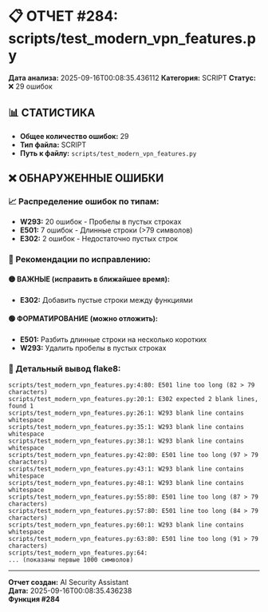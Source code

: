 # 📋 ОТЧЕТ #284: scripts/test_modern_vpn_features.py

**Дата анализа:** 2025-09-16T00:08:35.436112
**Категория:** SCRIPT
**Статус:** ❌ 29 ошибок

## 📊 СТАТИСТИКА

- **Общее количество ошибок:** 29
- **Тип файла:** SCRIPT
- **Путь к файлу:** `scripts/test_modern_vpn_features.py`

## ❌ ОБНАРУЖЕННЫЕ ОШИБКИ

### 📈 Распределение ошибок по типам:

- **W293:** 20 ошибок - Пробелы в пустых строках
- **E501:** 7 ошибок - Длинные строки (>79 символов)
- **E302:** 2 ошибок - Недостаточно пустых строк

### 🎯 Рекомендации по исправлению:

#### 🟡 ВАЖНЫЕ (исправить в ближайшее время):
- **E302:** Добавить пустые строки между функциями

#### 🟢 ФОРМАТИРОВАНИЕ (можно отложить):
- **E501:** Разбить длинные строки на несколько коротких
- **W293:** Удалить пробелы в пустых строках

### 📝 Детальный вывод flake8:

```
scripts/test_modern_vpn_features.py:4:80: E501 line too long (82 > 79 characters)
scripts/test_modern_vpn_features.py:20:1: E302 expected 2 blank lines, found 1
scripts/test_modern_vpn_features.py:26:1: W293 blank line contains whitespace
scripts/test_modern_vpn_features.py:35:1: W293 blank line contains whitespace
scripts/test_modern_vpn_features.py:38:1: W293 blank line contains whitespace
scripts/test_modern_vpn_features.py:42:80: E501 line too long (97 > 79 characters)
scripts/test_modern_vpn_features.py:43:1: W293 blank line contains whitespace
scripts/test_modern_vpn_features.py:48:1: W293 blank line contains whitespace
scripts/test_modern_vpn_features.py:55:80: E501 line too long (87 > 79 characters)
scripts/test_modern_vpn_features.py:57:80: E501 line too long (84 > 79 characters)
scripts/test_modern_vpn_features.py:60:1: W293 blank line contains whitespace
scripts/test_modern_vpn_features.py:63:80: E501 line too long (91 > 79 characters)
scripts/test_modern_vpn_features.py:64:
... (показаны первые 1000 символов)
```

---
**Отчет создан:** AI Security Assistant  
**Дата:** 2025-09-16T00:08:35.436238  
**Функция #284**

